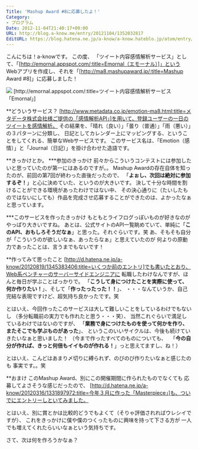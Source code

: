 ```yaml
---
Title: 'Mashup Award #8に応募したよ！'
Category:
- プログラム
Date: 2012-11-04T21:40:17+09:00
URL: http://blog.a-know.me/entry/20121104/1352032817
EditURL: https://blog.hatena.ne.jp/a-know/a-know.hateblo.jp/atom/entry/12921228815727979278
---
```



こんにちは！a-knowです。
この度、 「ツイート内容感情解析サービス」として、「[http://emornal.appspot.com/:title=Emornal（エモーナル）]」という
Webアプリを作成し、それを「[http://ma8.mashupaward.jp/:title=Mashup Award #8]」に応募しました！


<img src="http://a-know-home.appspot.com/img/works06.png">
[http://emornal.appspot.com/:title=ツイート内容感情解析サービス「Emornal」]


**どういうサービス？
[http://www.metadata.co.jp/emotion-ma8.html:title=メタデータ株式会社様ご提供の「感情解析API」]を用いて、登録ユーザーの一日のツイートを感情解析。
その結果を、「晴れ（良い）」「曇り（普通）」「雨（悪い）」の３パターンに分類し、
日記としてカレンダー上にマッピングする、ということをしてくれる、簡単なWebサービスです。
このサービス名は、「Emotion（感情）」と「Journal（日記）」を掛け合わせた造語です。


**きっかけとか。
***参加のきっかけ
前々からこういうコンテストには参加したいと思っていたのが第一にはあるのですが。。
Mashup Awardの存在自体を知ったのが、前回の第7回が終わった直後だったので、
「<span class="deco" style="font-weight:bold;">よぉし、次回は絶対に参加するぞ！</span>」と心に決めていた、というのが大きいです。
決して十分な時間を割けることができる環境があったわけではない中、
その決心通りに（たいしたものではないにしても）作品を完成させ応募することができたのは、よかったなぁと思っています。


***このサービスを作ったきっかけ
もともとライフログっぽいものが好きなのがやっぱり大きいですね。
あとは、公式サイトのAPI一覧眺めていて、単純に「<span class="deco" style="font-weight:bold;">このAPI、おもしろそうだなぁ</span>」と思った。それぐらいです。笑
あ、そもそも自分が「こういうのが欲しいなぁ、あったらなぁ」と思えていたのが
何よりの原動力であったことは、言うまでもないです！


**作ってみて思ったこと
[http://d.hatena.ne.jp/a-know/20120819/1345383406:title=いくつか前のエントリ]でも書いたとおり、Web系ベンチャーのサーバーサイドエンジニアに
転職したわけなんですが、ほんと毎日が学ぶことばっかりで。
「<span class="deco" style="font-weight:bold;">こうして身につけたことを実際に使って、何か作りたい！</span>」、そして「<span class="deco" style="font-weight:bold;">作ったったった！！</span>」、
・・・なんていうか、自己完結な表現ですけど、超気持ち良かったです。笑


とはいえ、今回作ったこのサービスは大して難しいことをしているわけでもないし
（多分転職前の実力でも作れたと思う・・・笑）、
当然これぐらいで満足しているわけではないのですが、
「<span class="deco" style="font-weight:bold;">業務で身につけたものを使って何かを作り、またそこでも学ぶものがあった</span>」、
というこのいいサイクルは、今後も続けていきたいなぁと思いました！
（今まで作ったすべてのものについても、
　「<span class="deco" style="font-weight:bold;">今の自分が作れば、きっと何倍もイイものが作れる！</span>」っと思えてますし、ね！）


とはいえ、こんどはあまり〆切りに縛られず、のびのび作りたいなぁと感じたのも
事実です。。笑



**おまけ
このMashup Award、別にこの開催期間に作られたものでなくても
応募してよさそうな感じだったので、
[http://d.hatena.ne.jp/a-know/20120316/1331897972:title=今年３月に作った「Masterpiece」]も、ついでにエントリーしといてみました。


とはいえ、別に賞とかは比較的どうでもよくて（そりゃ評価されればウレシイですが）、
これをきっかけに僕や僕のつくったものに興味を持って下さる方が
一人でも増えてくれたらいいなぁという気持ちです。


さて、次は何を作ろうかなぁ？
